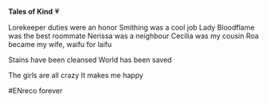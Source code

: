 <!-- title: Shakira's Journal Entry: Day 8 -->

**Tales of Kind** 💗

Lorekeeper duties were an honor
Smithing was a cool job
Lady Bloodflame was the best roommate
Nerissa was a neighbour
Cecilia was my cousin
Roa became my wife, waifu for laifu

Stains have been cleansed
World has been saved

The girls are all crazy
It makes me happy

\#ENreco forever
